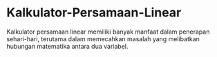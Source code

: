 # Kalkulator-Persamaan-Linear
Kalkulator persamaan linear memiliki banyak manfaat dalam penerapan sehari-hari, terutama dalam memecahkan masalah yang melibatkan hubungan matematika antara dua variabel.
